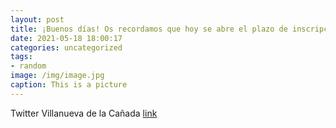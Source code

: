 ```yaml
---
layout: post
title: ¡Buenos días! Os recordamos que hoy se abre el plazo de inscripción en el Minicampus de verano. En este enlace tenéis toda la i...
date: 2021-05-18 18:00:17
categories: uncategorized
tags:
- random
image: /img/image.jpg
caption: This is a picture
---
```

Twitter Villanueva de la Cañada [link](https://twitter.com/AytoVDLCanada/status/1394566568923779072)
